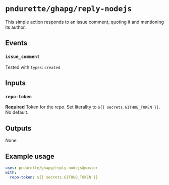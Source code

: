 # `pndurette/ghapg/reply-nodejs`

This simple action responds to an issue comment, quoting it and mentioning its author.

## Events

### `issue_comment` 

Tested with `types`: `created`

## Inputs

### `repo-token`

**Required** Token for the repo. Set literallty to `${{ secrets.GITHUB_TOKEN }}`. No default.

## Outputs

None

## Example usage

```yaml
uses: pndurette/ghapg/reply-nodejs@master
with:
  repo-token: ${{ secrets.GITHUB_TOKEN }}
```

